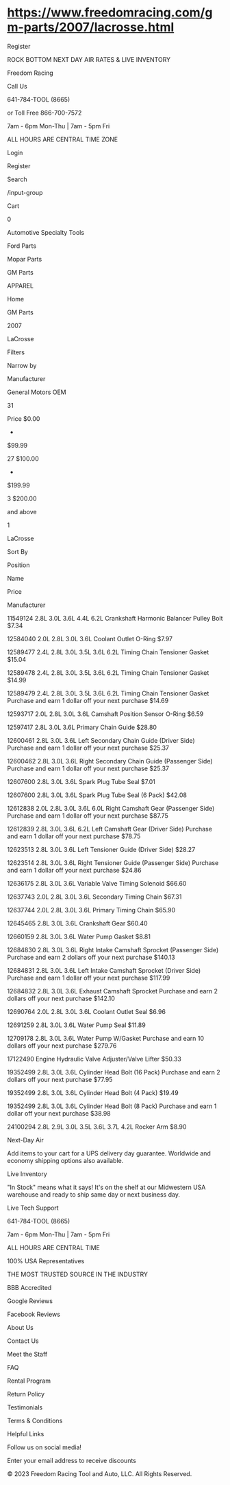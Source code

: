 # https://www.freedomracing.com/gm-parts/2007/lacrosse.html

Register

ROCK BOTTOM NEXT DAY AIR RATES & LIVE INVENTORY

Freedom Racing

Call Us

641-784-TOOL (8665)

or Toll Free 866-700-7572

7am - 6pm Mon-Thu | 7am - 5pm Fri

ALL HOURS ARE CENTRAL TIME ZONE

Login

Register

Search

/input-group

Cart

0

Automotive Specialty Tools

Ford Parts

Mopar Parts

GM Parts

APPAREL

Home

GM Parts

2007

LaCrosse

Filters

Narrow by

Manufacturer

General Motors OEM

31

Price
$0.00

-
$99.99

27
$100.00

-
$199.99

3
$200.00

and above

1

LaCrosse

Sort By

Position

Name

Price

Manufacturer

11549124 2.8L 3.0L 3.6L 4.4L 6.2L Crankshaft Harmonic Balancer Pulley Bolt
$7.34

12584040 2.0L 2.8L 3.0L 3.6L Coolant Outlet O-Ring
$7.97

12589477 2.4L 2.8L 3.0L 3.5L 3.6L 6.2L Timing Chain Tensioner Gasket
$15.04

12589478 2.4L 2.8L 3.0L 3.5L 3.6L 6.2L Timing Chain Tensioner Gasket
$14.99

12589479 2.4L 2.8L 3.0L 3.5L 3.6L 6.2L Timing Chain Tensioner Gasket
Purchase and earn 1 dollar off your next purchase
$14.69

12593717 2.0L 2.8L 3.0L 3.6L Camshaft Position Sensor O-Ring
$6.59

12597417 2.8L 3.0L 3.6L Primary Chain Guide
$28.80

12600461 2.8L 3.0L 3.6L Left Secondary Chain Guide (Driver Side)
Purchase and earn 1 dollar off your next purchase
$25.37

12600462 2.8L 3.0L 3.6L Right Secondary Chain Guide (Passenger Side)
Purchase and earn 1 dollar off your next purchase
$25.37

12607600 2.8L 3.0L 3.6L Spark Plug Tube Seal
$7.01

12607600 2.8L 3.0L 3.6L Spark Plug Tube Seal (6 Pack)
$42.08

12612838 2.0L 2.8L 3.0L 3.6L 6.0L Right Camshaft Gear (Passenger Side)
Purchase and earn 1 dollar off your next purchase
$87.75

12612839 2.8L 3.0L 3.6L 6.2L Left Camshaft Gear (Driver Side)
Purchase and earn 1 dollar off your next purchase
$78.75

12623513 2.8L 3.0L 3.6L Left Tensioner Guide (Driver Side)
$28.27

12623514 2.8L 3.0L 3.6L Right Tensioner Guide (Passenger Side)
Purchase and earn 1 dollar off your next purchase
$24.86

12636175 2.8L 3.0L 3.6L Variable Valve Timing Solenoid
$66.60

12637743 2.0L 2.8L 3.0L 3.6L Secondary Timing Chain
$67.31

12637744 2.0L 2.8L 3.0L 3.6L Primary Timing Chain
$65.90

12645465 2.8L 3.0L 3.6L Crankshaft Gear
$60.40

12660159 2.8L 3.0L 3.6L Water Pump Gasket
$8.81

12684830 2.8L 3.0L 3.6L Right Intake Camshaft Sprocket (Passenger Side)
Purchase and earn 2 dollars off your next purchase
$140.13

12684831 2.8L 3.0L 3.6L Left Intake Camshaft Sprocket (Driver Side)
Purchase and earn 1 dollar off your next purchase
$117.99

12684832 2.8L 3.0L 3.6L Exhaust Camshaft Sprocket
Purchase and earn 2 dollars off your next purchase
$142.10

12690764 2.0L 2.8L 3.0L 3.6L Coolant Outlet Seal
$6.96

12691259 2.8L 3.0L 3.6L Water Pump Seal
$11.89

12709178 2.8L 3.0L 3.6L Water Pump W/Gasket
Purchase and earn 10 dollars off your next purchase
$279.76

17122490 Engine Hydraulic Valve Adjuster/Valve Lifter
$50.33

19352499 2.8L 3.0L 3.6L Cylinder Head Bolt (16 Pack)
Purchase and earn 2 dollars off your next purchase
$77.95

19352499 2.8L 3.0L 3.6L Cylinder Head Bolt (4 Pack)
$19.49

19352499 2.8L 3.0L 3.6L Cylinder Head Bolt (8 Pack)
Purchase and earn 1 dollar off your next purchase
$38.98

24100294 2.8L 2.9L 3.0L 3.5L 3.6L 3.7L 4.2L Rocker Arm
$8.90

<div class="toolbar-bottom">

</div>

Next-Day Air

Add items to your cart for a UPS delivery day guarantee. Worldwide and economy shipping options also available.

Live Inventory

"In Stock" means what it says! It's on the shelf at our Midwestern USA warehouse and ready to ship same day or next business day.

Live Tech Support

641-784-TOOL (8665)

7am - 6pm Mon-Thu | 7am - 5pm Fri

ALL HOURS ARE CENTRAL TIME

100% USA Representatives

THE MOST TRUSTED SOURCE IN THE INDUSTRY

BBB Accredited

Google Reviews

Facebook Reviews

About Us

Contact Us

Meet the Staff

FAQ

Rental Program

Return Policy

Testimonials

Terms & Conditions

Helpful Links

Follow us on social media!

Enter your email address to receive discounts

© 2023 Freedom Racing Tool and Auto, LLC. All Rights Reserved.